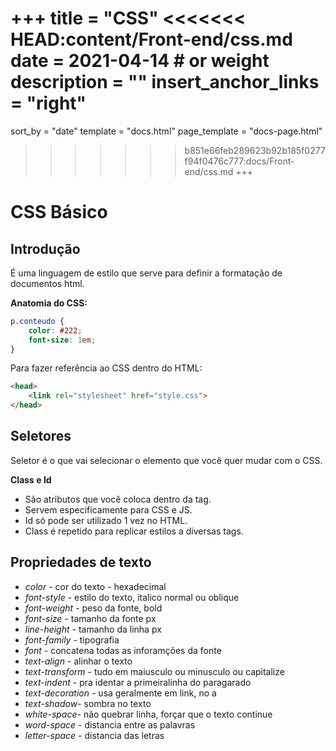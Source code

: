 +++
title = "CSS"
<<<<<<< HEAD:content/Front-end/css.md
date = 2021-04-14 # or weight 
description = ""
insert_anchor_links = "right"
=======
sort_by = "date"
template = "docs.html"
page_template = "docs-page.html"
>>>>>>> b851e66feb289623b92b185f0277f94f0476c777:docs/Front-end/css.md
+++

# CSS Básico

## Introdução

É uma linguagem de estilo que serve para definir a formatação de documentos html.

**Anatomia do CSS:**

```css
p.conteudo {
	color: #222;
	font-size: 1em;
}
```

Para fazer referência ao CSS dentro do HTML:

```html
<head>
	<link rel="stylesheet" href="style.css">
</head>
```

## Seletores

Seletor é o que vai selecionar o elemento que você quer mudar com o CSS.

**Class e  Id**

- São atributos que você coloca dentro da tag.
- Servem especificamente para CSS e JS.
- Id só pode ser utilizado 1 vez no HTML.
- Class é repetido para replicar estilos a diversas tags.

## Propriedades de texto

- *color* - cor do texto - hexadecimal
- *font-style* - estilo do texto, italico normal ou oblique
- *font-weight* - peso da fonte, bold
- *font-size* - tamanho da fonte px
- *line-height* - tamanho da linha px
- *font-family* - tipografia
- *font* - concatena todas as inforamções da fonte
- *text-align* - alinhar o texto
- *text-transform* - tudo em maiusculo ou minusculo ou capitalize
- *text-indent* - pra identar a primeiralinha do paragarado
- *text-decoration* - usa geralmente em link, no a
- *text-shadow*- sombra no texto
- *white-space*- não quebrar linha, forçar que o texto continue
- *word-space* - distancia entre as palavras
- *letter-space* - distancia das letras